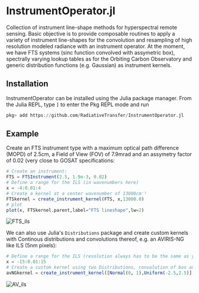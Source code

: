 # InstrumentOperator.jl
Collection of instrument line-shape methods for hyperspectral remote sensing. Basic objective is to provide composable routines to apply a variety of instrument line-shapes for the convolution and resampling of high resolution modeled radiance with an instrument operator. At the moment, we have FTS systems (sinc function convolved with assymetric box), spectrally varying lookup tables as for the Orbiting Carbon Observatory and generic distribution functions (e.g. Gaussian) as instrument kernels.

## Installation

InstrumentOperator can be installed using the Julia package manager.
From the Julia REPL, type `]` to enter the Pkg REPL mode and run

```julia
pkg> add https://github.com/RadiativeTransfer/InstrumentOperator.jl
```

## Example

Create an FTS instrument type with a maximum optical path difference (MOPD) of 2.5cm, a Field of View (FOV) of 7.9mrad and an assymetry factor of 0.02 (very close to GOSAT specifications:

```julia
# Create an instrument:
FTS = FTSInstrument(2.5, 1.9e-3, 0.02)
# Define a range for the ILS (in wavenumbers here)
x = -4:0.01:4
# Create a kernel at a center wavenumber of 13000cm⁻¹
FTSkernel = create_instrument_kernel(FTS, x,13000.0)
# plot
plot(x, FTSkernel.parent,label="FTS lineshape",lw=2)
```
![FTS_ils](https://user-images.githubusercontent.com/10467190/115968929-07cdd100-a4ef-11eb-839b-f22918743828.png)

We can also use Julia's `Distributions` package and create custom kernels with Continous distributions and convolutions thereof, e.g. an AVIRIS-NG like ILS (5nm pixels):
```julia
# Define a range for the ILS (resolution always has to be the same as your high resolution spectrum you want to convolve!).
x = -15:0.01:15
# Create a custom kernel using two Distributions, convolution of box and Gaussian (e.g. pixel width as box, smoothed by Gaussian)
avNGkernel = create_instrument_kernel([Normal(0, 1),Uniform(-2.5,2.5)], x)
```
![AV_ils](https://user-images.githubusercontent.com/10467190/116157489-ec56f780-a6a1-11eb-9048-8b6938fec69f.png)



